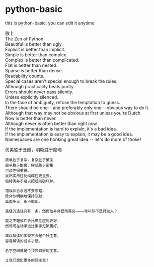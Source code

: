 # python-basic
this is python-basic.
you can edit it anytime 

敬上 <br>
The Zen of Python<br>
    Beautiful is better than ugly.<br>
    Explicit is better than implicit.<br>
    Simple is better than complex.<br>
    Complex is better than complicated.<br>
    Flat is better than nested.<br>
    Sparse is better than dense.<br>
    Readability counts.<br>
    Special cases aren't special enough to break the rules.<br>
    Although practicality beats purity.<br>
    Errors should never pass silently.<br>
    Unless explicitly silenced.<br>
    In the face of ambiguity, refuse the temptation to guess.<br>
    There should be one-- and preferably only one --obvious way to do it.<br>
    Although that way may not be obvious at first unless you're Dutch.<br>
    Now is better than never.<br>
    Although never is often better than *right* now.<br>
    If the implementation is hard to explain, it's a bad idea.<br>
    If the implementation is easy to explain, it may be a good idea.<br>
    Namespaces are one honking great idea -- let's do more of those!<br>
    
 优美胜于丑陋，明晰胜于隐晦<br>
    
    简单胜于复杂，复杂胜于繁芜
    扁平胜于嵌套，稀疏胜于密集
    可读性很重要。
    虽然实用性比纯粹性更重要，
    但特例并不足以把规则破坏掉。

    错误状态永远不要忽略，
    除非你明确地保持沉默，
    直面多义，永不臆断。

    最佳的途径只有一条，然而他并非显而易见————谁叫你不是荷兰人？

    置之不理或许会比慌忙应对要好，
    然而现在动手远比束手无策更好。

    难以解读的实现不会是个好主意，
    容易解读的或许才是。

    名字空间就是个顶呱呱好的主意。

    让我们想出更多的好主意！
